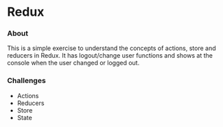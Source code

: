 # Redux

### About

This is a simple exercise to understand the concepts of actions, store and reducers in Redux. It has logout/change user functions and shows at the console when the user changed or logged out.

### Challenges

 - Actions
 - Reducers
 - Store
 - State